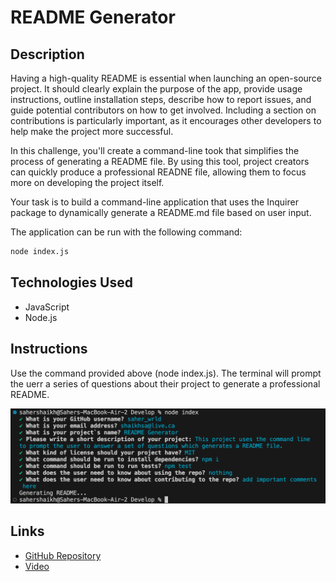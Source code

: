 # README Generator 


## Description
Having a high-quality README is essential when launching an open-source project. It should clearly explain the purpose of the app, provide usage instructions, outline installation steps, describe how to report issues, and guide potential contributors on how to get involved. Including a section on contributions is particularly important, as it encourages other developers to help make the project more successful. 

In this challenge, you'll create a command-line took that simplifies the process of generating a README file. By using this tool, project creators can quickly produce a professional READNE file, allowing them to focus more on developing the project itself. 

Your task is to build a command-line application that uses the Inquirer package to dynamically generate a README.md file based on user input.

The application can be run with the following command:

```bash
node index.js
```

## Technologies Used 
- JavaScript
- Node.js

## Instructions
Use the command provided above (node index.js). The terminal will prompt the uerr a series of questions about their project to generate a professional README. 

![Instructions](Instructions.png)


## Links

* [GitHub Repository](https://github.com/saher-wrld/challange-07)
* [Video](https://drive.google.com/file/d/1ezPwPbMdMUjY7lAqfo6H5tr-L_3MgBX5/view)

